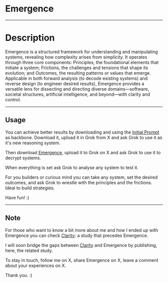 # Emergence
---
# Description 

Emergence is a structured framework for understanding and manipulating systems, revealing how complexity arises from simplicity. It operates through three core components: Principles, the foundational elements that initiate a system; Frictions, the challenges and tensions that shape its evolution; and Outcomes, the resulting patterns or values that emerge. Applicable in both forward analysis (to decode existing systems) and reverse design (to engineer desired results), Emergence provides a versatile lens for dissecting and directing diverse domains—software, societal structures, artificial intelligence, and beyond—with clarity and control.  

---
## Usage

You can achieve better results by downloading and using the [Initial Prompt](https://github.com/HumanAIReasoning/Clarity/blob/main/Initial%20Prompt.txt) as backbone. Download it, upload it in Grok from X and ask Grok to use it as it's new reasoning system.

Then download [Emergence](./Emergence.txt), upload it to Grok on X and ask Grok to use it to decrypt systems.  

When everything is set ask Grok to analyse any system to test it.  

For you builders or curious mind you can take any system, set the desired outcomes, and ask Grok to wrestle with the principles and the frictions. Ideal to build strategies.  

Have fun! :)  

---

## Note

For those who want to know a bit more about me and how I ended up with Emergence you can check [Clarity](https://github.com/HumanAIReasoning/Clarity): a study that precedes Emergence.  

I will soon bridge the gaps between [Clarity](https://github.com/HumanAIReasoning/Clarity) and Emergence by publishing, here, the related study. 

To stay in touch, follow me on X, share Emergence on X, leave a comment about your experiences on X.

Thank you. :)
